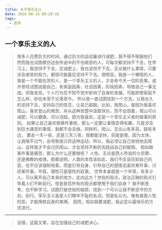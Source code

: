 ```yaml
---
title: 关于享乐主义
date: 2016-06-16 00:29:18
tags:
  - 哲学
---
```


## 一个享乐主义的人
> 很多人花费巨大的时间，通过巨大的运动量进行减肥，我不得不佩服他们
> 然而我也试图模仿这些传说中的不怕艰苦的人，可每次都坚持不下去，在学习上，我坚持不下去，在减肥上，我也坚持不下去，无论做什么事情，只要涉及艰苦的努力，都很可能最后坚持不下去。很明显，我是一个懒惰的人，我是一个不能吃苦的人，是一个享乐主义的人，才会有今天一切的恶果。或许曾经试图说服自己，有家庭因素，社会因素，阶级因素，导致自己一事无成。但我发现，个人行为在不知不觉中影响了自身的发展。可能即使家庭不怎么样，却也未至于沦落至今。
> 所以我一直试图找到一个方法，让我长久的坚持下去，坚持自己的信念，让自己超脱。比如，我爬山，是因为我喜欢爬山，喜欢登山的艰苦，并从这种苦楚中汲取快乐。而不会想着，爬山可以减肥，可以健康，可以泡妞。因为我喜欢，这是一个享乐主义者的做事的原则。
> 如果让自己喜欢做某件事呢，那么一定要让事情变得有趣，凡是涉及到巨大痛苦的事情，我都不会去做。同样的，爬山，无论山有多高，路有多远， 要走一天一夜，还是三天三夜，我都能坚持，前提是慢，因为太快，让我喘不过气，会导致我讨厌这种运动，所以，我必须让自己愉悦地去爬山，这样我才不会讨厌爬山，才会坚持不断的去挑战自己的极限。
> 假如做某件事是痛苦，那么为什么还要做呢？
> 人性，无论是西人所说的七宗罪，还是佛教的戒律。那都说明，人类的本性该如此，我们不应该压抑自己的恶，也不应该强制地善。而是引导自身，引导自己的感情去喜欢某件事，讨厌某件事。毕竟，理性只是感性的奴隶。
> 世界本身就是一个牢笼，有多少人，可以离开自己本来的地方，走向远方？世俗的观点，政治正确的观点引导着人们不断前行。但是是否所有的观点都使用于我们自身？
> 我不断思考，也不断学习，试图打破世俗的枷锁，找到一个可以让我不断坚守的方向，前行。享乐主义虽是人们眼中不耻的名词，但是私以为，唯有直面人性的恶，才能挣脱自身的束缚。
> 因而，假如我要减肥，我必定以最快乐的方式进行。

***

> 没错，这篇文章，旨在加强自己的减肥决心。

